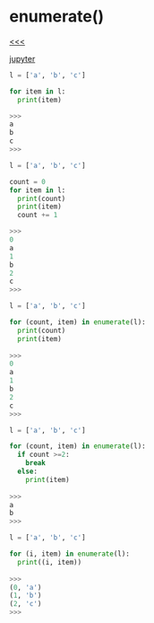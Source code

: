 
enumerate()
======

[<<<](https://github.com/ttltrk/PRG/blob/master/PY/DOC/OPYM/04_MET_FUN/FUNCTIONS/BUILT_IN_FUNCTIONS.MD)

[jupyter](https://nbviewer.jupyter.org/github/jmportilla/Complete-Python-Bootcamp/blob/master/Enumerate.ipynb)

```python
l = ['a', 'b', 'c']

for item in l:
  print(item)

>>>
a
b
c
>>>
```


```python
l = ['a', 'b', 'c']

count = 0
for item in l:
  print(count)
  print(item)
  count += 1

>>>
0
a
1
b
2
c
>>>
```


```python
l = ['a', 'b', 'c']

for (count, item) in enumerate(l):
  print(count)
  print(item)
  
>>>
0
a
1
b
2
c
>>>
```


```python
l = ['a', 'b', 'c']

for (count, item) in enumerate(l):
  if count >=2:
    break
  else:
    print(item)
    
>>>
a
b
>>>
```


```python
l = ['a', 'b', 'c']

for (i, item) in enumerate(l):
  print((i, item))
  
>>>
(0, 'a')
(1, 'b')
(2, 'c')
>>>
```
